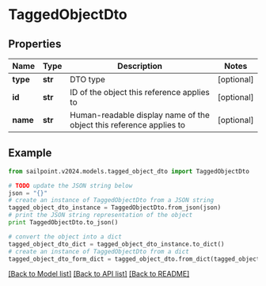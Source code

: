 # TaggedObjectDto


## Properties

Name | Type | Description | Notes
------------ | ------------- | ------------- | -------------
**type** | **str** | DTO type | [optional] 
**id** | **str** | ID of the object this reference applies to | [optional] 
**name** | **str** | Human-readable display name of the object this reference applies to | [optional] 

## Example

```python
from sailpoint.v2024.models.tagged_object_dto import TaggedObjectDto

# TODO update the JSON string below
json = "{}"
# create an instance of TaggedObjectDto from a JSON string
tagged_object_dto_instance = TaggedObjectDto.from_json(json)
# print the JSON string representation of the object
print TaggedObjectDto.to_json()

# convert the object into a dict
tagged_object_dto_dict = tagged_object_dto_instance.to_dict()
# create an instance of TaggedObjectDto from a dict
tagged_object_dto_form_dict = tagged_object_dto.from_dict(tagged_object_dto_dict)
```
[[Back to Model list]](../README.md#documentation-for-models) [[Back to API list]](../README.md#documentation-for-api-endpoints) [[Back to README]](../README.md)



